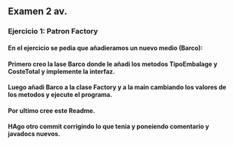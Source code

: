 ## Examen 2 av. 
### Ejercicio 1: Patron Factory
#### En el ejercicio se pedia que añadieramos un nuevo medio (Barco):
#### Primero creo la lase Barco donde le añadi los metodos TipoEmbalage y CosteTotal y implemente la interfaz.
#### Luego añadi Barco a la clase Factory y a la main cambiando los valores de los metodos y ejecute el programa.
#### Por ultimo cree este Readme.
#### HAgo otro commit corrigindo lo que tenia y poneiendo comentario y javadocs nuevos.